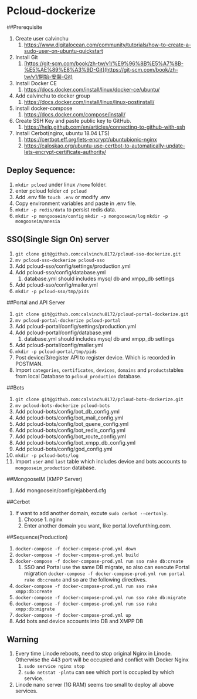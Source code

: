 # Pcloud-dockerize

##Prerequisite

1. Create user calvinchu 
   1. https://www.digitalocean.com/community/tutorials/how-to-create-a-sudo-user-on-ubuntu-quickstart
2. Install Git
   1. [https://git-scm.com/book/zh-tw/v1/%E9%96%8B%E5%A7%8B-%E5%AE%89%E8%A3%9D-Git](https://git-scm.com/book/zh-tw/v1/開始-安裝-Git)
3. Install Docker CE
   1. https://docs.docker.com/install/linux/docker-ce/ubuntu/
4. Add calvinchu to docker group
   1. https://docs.docker.com/install/linux/linux-postinstall/
5. install docker-compose 
   1. https://docs.docker.com/compose/install/
6. Create SSH Key and paste public key to GitHub.
   1. https://help.github.com/en/articles/connecting-to-github-with-ssh
7. Install Cerbot(nginx, ubuntu 18.04 LTS)
   1. https://certbot.eff.org/lets-encrypt/ubuntubionic-nginx
   2. https://caloskao.org/ubuntu-use-certbot-to-automatically-update-lets-encrypt-certificate-authority/

## Deploy Sequence:

1. `mkdir pcloud` under linux `/home` folder.
2. enter pcloud folder `cd pcloud`
2. Add .env file `touch .env`  or modify .env
3. Copy environment variables and paste in .env file. 
4. `mkdir -p redis/data` to persist redis data.
5. `mkdir -p mongooseim/config` `mkdir -p mongooseim/log`  `mkdir -p mongooseim/mnesia` 

## SSO(Single Sign On) server

1. `git clone git@github.com:calvinchu8172/pcloud-sso-dockerize.git`
3. `mv pcloud-sso-dockerize pcloud-sso`
3. Add pcloud-sso/config/settings/production.yml
4. Add pcloud-sso/config/database.yml
   1. database.yml should includes mysql db and xmpp_db settings
5. Add pcloud-sso/config/mailer.yml
6. `mkdir -p pcloud-sso/tmp/pids`

##Portal and API Server

1. `git clone git@github.com:calvinchu8172/pcloud-portal-dockerize.git`
2. `mv pcloud-portal-dockerize pcloud-portal`
3. Add pcloud-portal/config/settings/production.yml
4. Add pcloud-portal/config/database.yml
   1. database.yml should includes mysql db and xmpp_db settings
5. Add pcloud-portal/config/mailer.yml
6. `mkdir -p pcloud-portal/tmp/pids`
7. Post device/3/register API to register device. Which is recorded in POSTMAN. 
8. Import `categories`, `certificates`, `devices`, `domains` and  `products`tables from local Database to `pcloud_production` database.

##Bots

1. `git clone git@github.com:calvinchu8172/pcloud-bots-dockerize.git`
2. `mv pcloud-bots-dockerize pcloud-bots`
3. Add pcloud-bots/config/bot_db_config.yml
4. Add pcloud-bots/config/bot_mail_config.yml
5. Add pcloud-bots/config/bot_quene_config.yml
6. Add pcloud-bots/config/bot_redis_config.yml
7. Add pcloud-bots/config/bot_route_config.yml
8. Add pcloud-bots/config/bot_xmpp_db_config.yml
9. Add pcloud-bots/config/god_config.yml
10. `mkdir -p pcloud-bots/log`
11. Import `user` and `last` table which includes device and bots accounts to` mongooseim_production` database.

##MongooseIM (XMPP Server)

1. Add mongoosein/config/ejabberd.cfg

##Cerbot

1. If want to add another domain, excute `sudo cerbot --certonly`.
   1. Choose 1. nginx
   2. Enter another domain you want, like portal.lovefunthing.com.

##Sequence(Production)

1. `docker-compose -f docker-compose-prod.yml down`
2. `docker-compose -f docker-compose-prod.yml build`
3. `docker-compose -f docker-compose-prod.yml run sso rake db:create`
   1. SSO and Portal use the same DB migrate, so also can execute Portal migration `docker-compose -f docker-compose-prod.yml run portal rake db:create` and so are the following directives.
4. `docker-compose -f docker-compose-prod.yml run sso rake xmpp:db:create`
5. `docker-compose -f docker-compose-prod.yml run sso rake db:migrate`
6. `docker-compose -f docker-compose-prod.yml run sso rake xmpp:db:migrate`
7. `docker-compose -f docker-compose-prod.yml up `
8. Add bots and device accounts into DB and XMPP DB

## Warning

1. Every time Linode reboots, need to stop original Nginx in Linode. Otherwise the 443 port will be occupied and conflict with Docker Nginx
   1. `sudo service nginx stop`
   2. `sudo netstat -plntu` can see which port is occupied by which service.
2. Linode nano server (1G RAM) seems too small to deploy all above services.

